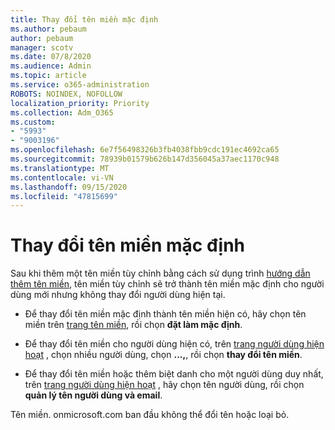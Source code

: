 ```yaml
---
title: Thay đổi tên miền mặc định
ms.author: pebaum
author: pebaum
manager: scotv
ms.date: 07/8/2020
ms.audience: Admin
ms.topic: article
ms.service: o365-administration
ROBOTS: NOINDEX, NOFOLLOW
localization_priority: Priority
ms.collection: Adm_O365
ms.custom:
- "5993"
- "9003196"
ms.openlocfilehash: 6e7f56498326b3fb4038fbb9cdc191ec4692ca65
ms.sourcegitcommit: 78939b01579b626b147d356045a37aec1170c948
ms.translationtype: MT
ms.contentlocale: vi-VN
ms.lasthandoff: 09/15/2020
ms.locfileid: "47815699"
---
```

# <a name="change-default-domain"></a>Thay đổi tên miền mặc định

Sau khi thêm một tên miền tùy chỉnh bằng cách sử dụng trình [hướng dẫn thêm tên miền](https://admin.microsoft.com/Adminportal#/Domains/Wizard), tên miền tùy chỉnh sẽ trở thành tên miền mặc định cho người dùng mới nhưng không thay đổi người dùng hiện tại.

- Để thay đổi tên miền mặc định thành tên miền hiện có, hãy chọn tên miền trên [trang tên miền](https://admin.microsoft.com/Adminportal/Home#/Domains), rồi chọn **đặt làm mặc định**.

- Để thay đổi tên miền cho người dùng hiện có, trên  [trang người dùng hiện hoạt](https://admin.microsoft.com/Adminportal/Home#/users) , chọn nhiều người dùng, chọn  **...,**, rồi chọn  **thay đổi tên miền**.

- Để thay đổi tên miền hoặc thêm biệt danh cho một người dùng duy nhất, trên [trang người dùng hiện hoạt](https://admin.microsoft.com/Adminportal/Home#/users) , hãy chọn tên người dùng, rồi chọn  **quản lý tên người dùng và email**.

Tên miền. onmicrosoft.com ban đầu không thể đổi tên hoặc loại bỏ.